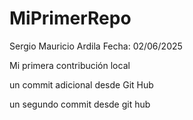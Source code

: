# MiPrimerRepo

Sergio Mauricio Ardila
Fecha: 02/06/2025

Mi primera contribución local

un commit adicional desde Git Hub

un segundo commit desde git hub
